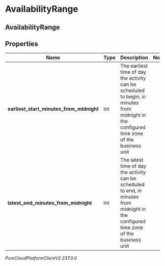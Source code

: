 # AvailabilityRange

## AvailabilityRange

## Properties

|Name | Type | Description | Notes|
|------------ | ------------- | ------------- | -------------|
| **earliest_start_minutes_from_midnight** | int | The earliest time of day the activity can be scheduled to begin, in minutes from midnight in the configured time zone of the business unit | |
| **latest_end_minutes_from_midnight** | int | The latest time of day the activity can be scheduled to end, in minutes from midnight in the configured time zone of the business unit | |



_PureCloudPlatformClientV2 237.0.0_
